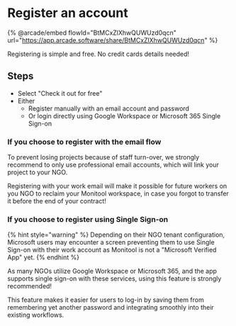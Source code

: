 # Register an account

{% @arcade/embed flowId="BtMCxZlXhwQUWUzd0qcn" url="https://app.arcade.software/share/BtMCxZlXhwQUWUzd0qcn" %}

Registering is simple and free. No credit cards details needed!

## Steps

- Select "Check it out for free"
- Either
  - Register manually with an email account and password
  - Or login directly using Google Workspace or Microsoft 365 Single Sign-on

### If you choose to register with the email flow

To prevent losing projects because of staff turn-over, we strongly recommend to only use professional email accounts, which will link your project to your NGO.

Registering with your work email will make it possible for future workers on you NGO to reclaim your Monitool workspace, in case you forgot to transfer it before the end of your contract!

### If you choose to register using Single Sign-on

{% hint style="warning" %}
Depending on their NGO tenant configuration, Microsoft users may encounter a screen preventing them to use Single Sign-on with their work account as Monitool is not a "Microsoft Verified App" yet.
{% endhint %}

As many NGOs utilize Google Workspace or Microsoft 365, and the app supports single sign-on with these services, using this feature is strongly recommended!

This feature makes it easier for users to log-in by saving them from remembering yet another password and integrating smoothly into their existing workflows.
